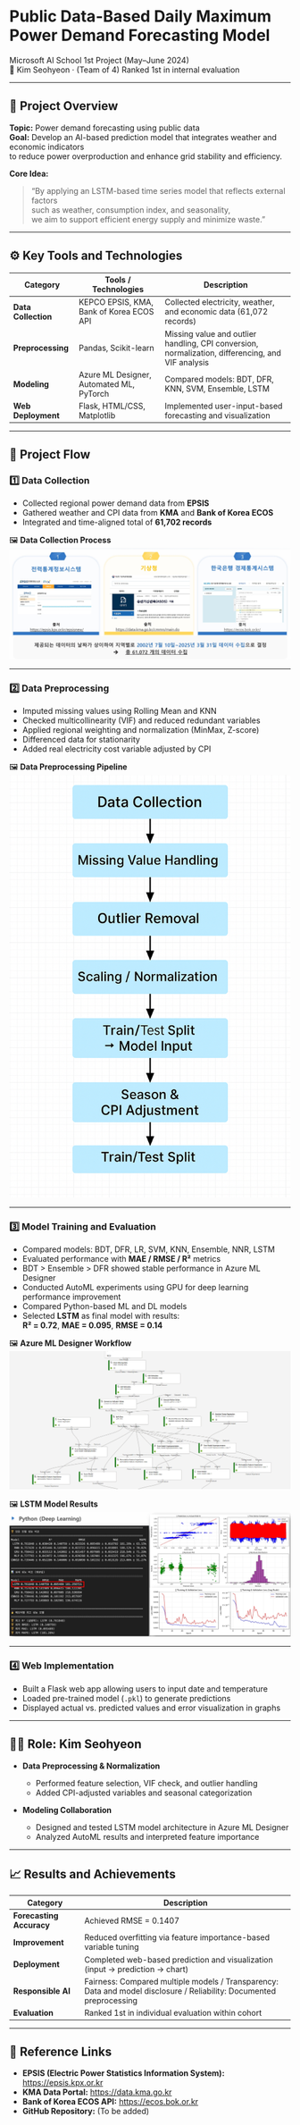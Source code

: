 # Public Data-Based Daily Maximum Power Demand Forecasting Model

Microsoft AI School 1st Project (May–June 2024)  
👥 Kim Seohyeon · (Team of 4)
Ranked 1st in internal evaluation

---

## 🎯 Project Overview

**Topic:** Power demand forecasting using public data  
**Goal:** Develop an AI-based prediction model that integrates weather and economic indicators  
to reduce power overproduction and enhance grid stability and efficiency.

**Core Idea:**  
> “By applying an LSTM-based time series model that reflects external factors  
> such as weather, consumption index, and seasonality,  
> we aim to support efficient energy supply and minimize waste.”

---

## ⚙️ Key Tools and Technologies

| Category | Tools / Technologies | Description |
|-----------|----------------------|--------------|
| **Data Collection** | KEPCO EPSIS, KMA, Bank of Korea ECOS API | Collected electricity, weather, and economic data (61,072 records) |
| **Preprocessing** | Pandas, Scikit-learn | Missing value and outlier handling, CPI conversion, normalization, differencing, and VIF analysis |
| **Modeling** | Azure ML Designer, Automated ML, PyTorch | Compared models: BDT, DFR, KNN, SVM, Ensemble, LSTM |
| **Web Deployment** | Flask, HTML/CSS, Matplotlib | Implemented user-input-based forecasting and visualization |

---

## 🧩 Project Flow

### 1️⃣ Data Collection
- Collected regional power demand data from **EPSIS**  
- Gathered weather and CPI data from **KMA** and **Bank of Korea ECOS**  
- Integrated and time-aligned total of **61,702 records**

🖼️ **Data Collection Process**  
![](../assets/data1.jpeg)

---

### 2️⃣ Data Preprocessing
- Imputed missing values using Rolling Mean and KNN  
- Checked multicollinearity (VIF) and reduced redundant variables  
- Applied regional weighting and normalization (MinMax, Z-score)  
- Differenced data for stationarity  
- Added real electricity cost variable adjusted by CPI

🖼️ **Data Preprocessing Pipeline**  
![](../assets/data_preprocessing.png)

---

### 3️⃣ Model Training and Evaluation
- Compared models: BDT, DFR, LR, SVM, KNN, Ensemble, NNR, LSTM  
- Evaluated performance with **MAE / RMSE / R²** metrics  
- BDT > Ensemble > DFR showed stable performance in Azure ML Designer  
- Conducted AutoML experiments using GPU for deep learning performance improvement  
- Compared Python-based ML and DL models  
- Selected **LSTM** as final model with results:  
  **R² = 0.72**, **MAE = 0.095**, **RMSE = 0.14**

🖼️ **Azure ML Designer Workflow**  
![](../assets/azure_designer.jpeg)

🖼️ **LSTM Model Results**  
![](../assets/lstm_structure.jpeg)

---

### 4️⃣ Web Implementation
- Built a Flask web app allowing users to input date and temperature  
- Loaded pre-trained model (`.pkl`) to generate predictions  
- Displayed actual vs. predicted values and error visualization in graphs

---

## 👩‍💻 Role: Kim Seohyeon

- **Data Preprocessing & Normalization**  
  - Performed feature selection, VIF check, and outlier handling  
  - Added CPI-adjusted variables and seasonal categorization  

- **Modeling Collaboration**  
  - Designed and tested LSTM model architecture in Azure ML Designer  
  - Analyzed AutoML results and interpreted feature importance  

---

## 📈 Results and Achievements

| Category | Description |
|-----------|--------------|
| **Forecasting Accuracy** | Achieved RMSE = 0.1407 |
| **Improvement** | Reduced overfitting via feature importance-based variable tuning |
| **Deployment** | Completed web-based prediction and visualization (input → prediction → chart) |
| **Responsible AI** | Fairness: Compared multiple models / Transparency: Data and model disclosure / Reliability: Documented preprocessing |
| **Evaluation** | Ranked 1st in individual evaluation within cohort |

---

## 🔗 Reference Links

- **EPSIS (Electric Power Statistics Information System):** https://epsis.kpx.or.kr  
- **KMA Data Portal:** https://data.kma.go.kr  
- **Bank of Korea ECOS API:** https://ecos.bok.or.kr  
- **GitHub Repository:** (To be added)